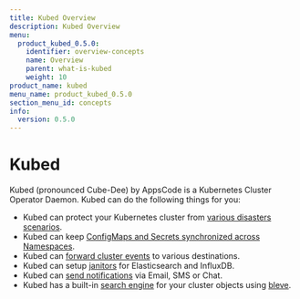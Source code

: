 ```yaml
---
title: Kubed Overview
description: Kubed Overview
menu:
  product_kubed_0.5.0:
    identifier: overview-concepts
    name: Overview
    parent: what-is-kubed
    weight: 10
product_name: kubed
menu_name: product_kubed_0.5.0
section_menu_id: concepts
info:
  version: 0.5.0
---
```


# Kubed

Kubed (pronounced Cube-Dee) by AppsCode is a Kubernetes Cluster Operator Daemon. Kubed can do the following things for you:

 - Kubed can protect your Kubernetes cluster from [various disasters scenarios](/products/kubed/0.5.0/guides/disaster-recovery/).
 - Kubed can keep [ConfigMaps and Secrets synchronized across Namespaces](/products/kubed/0.5.0/guides/config-syncer/).
 - Kubed can [forward cluster events](/products/kubed/0.5.0/guides/cluster-events/) to various destinations.
 - Kubed can setup [janitors](/products/kubed/0.5.0/guides/janitors) for Elasticsearch and InfluxDB.
 - Kubed can [send notifications](/products/kubed/0.5.0/guides/cluster-events/notifiers) via Email, SMS or Chat.
 - Kubed has a built-in [search engine](/products/kubed/0.5.0/guides/apiserver) for your cluster objects using [bleve](https://github.com/blevesearch/bleve).
